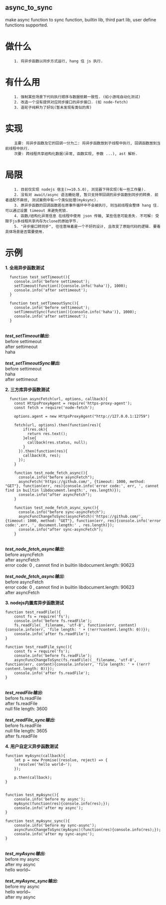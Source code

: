 ## async_to_sync
make async function to sync function, builtin lib, third part lib, user define functions supported.


# 做什么
		1. 将异步函数以同步方式运行, hang 住 js 执行.
		
# 有什么用
		1. 强制某些场景下代码执行顺序与数据依赖一致性. (如小游戏自动化测试)
		2. 改造一个没有提供对应同步接口的异步接口. (如 node-fetch)
		3. 造轮子纯粹为了好玩(暂未发现有类似的库)
		
# 实现
		主要: 将异步函数及它的回调一分为二: 将异步函数放到子线程中执行, 回调函数放到当前线程中执行.
		次要: 跨线程共享结构化数据(异常, 函数实现, 参数 ...), ast 解析.
	
# 局限
		1. 目前仅实现 nodejs 宿主(>=10.5.0), 浏览器下待实现(有一些工作量).
		2. 没有对 await/async 语法糖处理, 暂只支持带回调的异步函数到同步的转换. 前者适配不麻烦, 测试案例中有一个类似处理(myAsync).
		3. 原异步函数的回调函数若在原事件循环中不会被执行, 则当前线程会整体 hang 住. 可以通过设置 timeout 来避免死锁.
		4. 函数/结构化异常信息 在线程中使用 json 传输, 某些信息可能丢失. 不可解: 受限于js多线程共享内存为clone的原始字节.
		5. "异步接口转同步", 往往意味着是一个不好的设计, 且改变了原始代码的逻辑. 要看具体场景是否需要使用.

# 示例
**1. 全局异步函数测试**
```
  function test_setTimeout(){
    console.info('before settimeout');
    setTimeout(function(){console.info('haha')}, 1000);
    console.info('after settimeout');
  }
  
  function test_setTimeoutSync(){
    console.info('before settimeout');
    setTimeoutSync(function(){console.info('haha')}, 1000);
    console.info('after settimeout');
  }
```
<br/>***test_setTimeout输出:***<br/>before settimeout<br/>after settimeout<br/>haha<br/>
<br/>***test_setTimeoutSync输出:***<br/>before settimeout<br/>haha<br/>after settimeout<br/>


**2. 三方库异步函数测试**
```
  function asyncFetch(url, options, callback){
    const HttpsProxyAgent = require('https-proxy-agent');
    const fetch = require('node-fetch');

    options.agent = new HttpsProxyAgent("http://127.0.0.1:12759") 

    fetch(url, options).then(function(res){
        if(res.ok){
          return res.text();
        }else{
          callback(res.status, null);
        }
      }).then(function(res){
        callback(0, res);
      });
    }

    function test_node_fetch_async(){
      console.info("before asyncFetch");
      asyncFetch('https://github.com/', {timeout: 1000, method: "GET"}, function(err, res){console.info('error code:', err, ', cannot find in builtin libdocument.length:', res.length)});
      console.info("after asyncFetch");
    }
    
    function test_node_fetch_async_sync(){
      console.info("before sync-asyncFetch");
      asyncFuncChangeToSync(asyncFetch)('https://github.com/', {timeout: 1000, method: "GET"}, function(err, res){console.info('error code:',err, ', document.length:' , res.length)});
      console.info("after sync-asyncFetch");
    }

```
<br/>***test_node_fetch_async输出:***<br/>before asyncFetch<br/>after asyncFetch<br/>error code: 0 , cannot find in builtin libdocument.length: 90623</br>
<br/>***test_node_fetch_async输出:***<br/>before asyncFetch<br/>error code: 0 , cannot find in builtin libdocument.length: 90623</br>after asyncFetch<br/>

**3. nodejs内置库异步函数测试**
```
function test_readFile(){
	const fs = require('fs');
	console.info('before fs.readFile');
	fs.readFile(__filename, 'utf-8', function(err, content){console.info(err, 'file length: ' + (!err?content.length: 0))});
	console.info('after fs.readFile');
}

function test_readFile_sync(){
	const fs = require('fs');
	console.info('before fs.readFile');
	asyncFuncChangeToSync(fs.readFile)(__filename, 'utf-8', function(err, content){console.info(err, 'file length: ' + (!err?content.length: 0))});
	console.info('after fs.readFile');
}
```
<br/>***test_readFile输出:***</br>before fs.readFile<br/>after fs.readFile<br/>null file length: 3600<br/>
<br/>***test_readFile_sync输出:***<br/>before fs.readFile<br/>null file length: 3605<br/>after fs.readFile<br/>

**4. 用户自定义异步函数测试**
```
function myAsync(callback){
	let p = new Promise((resolve, reject) => {
	  resolve('hello world~');
	});
	
	p.then(callback);
}


function test_myAsync(){
	console.info('before my async');
	myAsync(function(res){console.info(res);});
	console.info('after my async');
}

function test_myAsync_sync(){
	console.info('before my sync-async');
	asyncFuncChangeToSync(myAsync)(function(res){console.info(res);});
	console.info('after my sync-async');
}
```
<br/>***test_myAsync输出:***<br/>before my async<br/>after my async<br/>hello world~<br/>
<br/>***test_myAsync_sync输出:***<br/>before my async<br/>hello world~<br/>after my async<br/>
